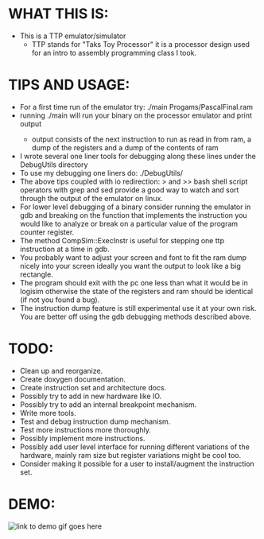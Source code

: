 # WHAT THIS IS:
* This is a TTP emulator/simulator
  * TTP stands for "Taks Toy Processor" it is a processor design used for an intro to assembly programming class I took.
# TIPS AND USAGE:
* For a first time run of the emulator try: ./main Progams/PascalFinal.ram
* running ./main <yourbinary> will run your binary on the processor emulator and print output
  * output consists of the next instruction to run as read in from ram, a dump of the registers and a dump of the contents of ram
* I wrote several one liner tools for debugging along these lines under the DebugUtils directory
* To use my debugging one liners do: ./DebugUtils/<debugtool> <yourbinary>
* The above tips coupled with io redirection: > and >> bash shell script operators with grep and sed provide a good way to watch and sort through the output of the emulator on linux.
* For lower level debugging of a binary consider running the emulator in gdb and breaking on the function that implements the instruction you would like to analyze or break on a particular value of the program counter register.
* The method CompSim::ExecInstr is useful for stepping one ttp instruction at a time in gdb.
* You probably want to adjust your screen and font to fit the ram dump nicely into your screen ideally you want the output to look like a big rectangle.
* The program should exit with the pc one less than what it would be in logisim otherwise the state of the registers and ram should be identical (if not you found a bug).
* The instruction dump feature is still experimental use it at your own risk. You are better off using the gdb debugging methods described above.
# TODO:
* Clean up and reorganize.
* Create doxygen documentation.
* Create instruction set and architecture docs.
* Possibly try to add in new hardware like IO.
* Possibly try to add an internal breakpoint mechanism.
* Write more tools.
* Test and debug instruction dump mechanism.
* Test more instructions more thoroughly.
* Possibly implement more instructions.
* Possibly add user level interface for running different variations of the hardware, mainly ram size but register variations might be cool too.
* Consider making it possible for a user to install/augment the instruction set.

# DEMO:
![link to demo gif goes here](https://raw.githubusercontent.com/mehstruslehpy/Documents/master/C%2B%2B/TTPSim/TTPSimAndAsmDemo.gif)
